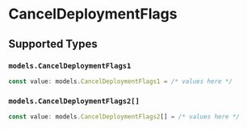 # CancelDeploymentFlags


## Supported Types

### `models.CancelDeploymentFlags1`

```typescript
const value: models.CancelDeploymentFlags1 = /* values here */
```

### `models.CancelDeploymentFlags2[]`

```typescript
const value: models.CancelDeploymentFlags2[] = /* values here */
```

